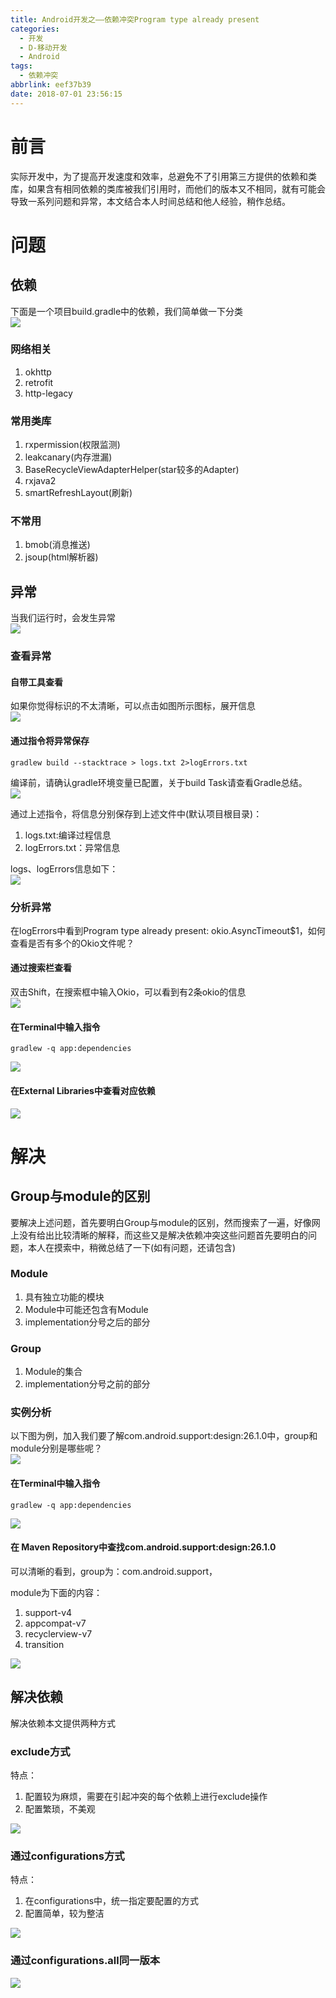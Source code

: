 ```yaml
---
title: Android开发之——依赖冲突Program type already present
categories:
  - 开发
  - D-移动开发
  - Android
tags:
  - 依赖冲突
abbrlink: eef37b39
date: 2018-07-01 23:56:15
---
```

# 前言
实际开发中，为了提高开发速度和效率，总避免不了引用第三方提供的依赖和类库，如果含有相同依赖的类库被我们引用时，而他们的版本又不相同，就有可能会导致一系列问题和异常，本文结合本人时间总结和他人经验，稍作总结。

<!--more-->

# 问题
## 依赖
下面是一个项目build.gradle中的依赖，我们简单做一下分类   
![][1] 
### 网络相关
1. okhttp
2. retrofit
3. http-legacy
### 常用类库
1. rxpermission(权限监测)
2. leakcanary(内存泄漏)
3. BaseRecycleViewAdapterHelper(star较多的Adapter)
4. rxjava2
5. smartRefreshLayout(刷新)

### 不常用
1. bmob(消息推送)
2. jsoup(html解析器)   


## 异常
当我们运行时，会发生异常  
![][2]  
### 查看异常
#### 自带工具查看
如果你觉得标识的不太清晰，可以点击如图所示图标，展开信息  
![][3]  

#### 通过指令将异常保存 

	gradlew build --stacktrace > logs.txt 2>logErrors.txt

编译前，请确认gradle环境变量已配置，关于build Task请查看Gradle总结。  
![][4]

  
通过上述指令，将信息分别保存到上述文件中(默认项目根目录)：   
 
1. logs.txt:编译过程信息
2. logErrors.txt：异常信息

logs、logErrors信息如下：   
![][5]  

### 分析异常 
 在logErrors中看到Program type already present: okio.AsyncTimeout$1，如何查看是否有多个的Okio文件呢？  

#### 通过搜索栏查看 
双击Shift，在搜索框中输入Okio，可以看到有2条okio的信息    
![][6] 
#### 在Terminal中输入指令  
	gradlew -q app:dependencies

![][7]  
#### 在External Libraries中查看对应依赖
![][8] 

# 解决 
## Group与module的区别
要解决上述问题，首先要明白Group与module的区别，然而搜索了一遍，好像网上没有给出比较清晰的解释，而这些又是解决依赖冲突这些问题首先要明白的问题，本人在摸索中，稍微总结了一下(如有问题，还请包含)   


### Module 
1. 具有独立功能的模块
2. Module中可能还包含有Module
3. implementation分号之后的部分

### Group
1. Module的集合
2. implementation分号之前的部分

### 实例分析
以下图为例，加入我们要了解com.android.support:design:26.1.0中，group和module分别是哪些呢？     
![][9]
#### 在Terminal中输入指令  
	gradlew -q app:dependencies

![][10]
#### 在 Maven Repository中查找com.android.support:design:26.1.0
可以清晰的看到，group为：com.android.support，   

module为下面的内容：  

1. support-v4
2. appcompat-v7
3. recyclerview-v7
4. transition

![][11]

## 解决依赖 
解决依赖本文提供两种方式 
### exclude方式
特点：      

1. 配置较为麻烦，需要在引起冲突的每个依赖上进行exclude操作 
2. 配置繁琐，不美观  


![][12]  
### 通过configurations方式
特点：   

1. 在configurations中，统一指定要配置的方式
2. 配置简单，较为整洁  

![][13]  
### 通过configurations.all同一版本
![][14]  



[1]: https://cdn.jsdelivr.net/gh/PGzxc/CDN/blog-image/depend-gradle.png
[2]: https://cdn.jsdelivr.net/gh/PGzxc/CDN/blog-image/depend-exception.png
[3]: https://cdn.jsdelivr.net/gh/PGzxc/CDN/blog-image/depend-exception-open.gif
[4]: https://cdn.jsdelivr.net/gh/PGzxc/CDN/blog-image/depend-gradle-version.png
[5]: https://cdn.jsdelivr.net/gh/PGzxc/CDN/blog-image/depend-logErrors.png
[6]: https://cdn.jsdelivr.net/gh/PGzxc/CDN/blog-image/depend-okio.png
[7]: https://cdn.jsdelivr.net/gh/PGzxc/CDN/blog-image/depend-tree.png
[8]: https://cdn.jsdelivr.net/gh/PGzxc/CDN/blog-image/depend-external-library.png
[9]: https://cdn.jsdelivr.net/gh/PGzxc/CDN/blog-image/depend-gradle-design.png
[10]: https://cdn.jsdelivr.net/gh/PGzxc/CDN/blog-image/depend-design-26.1.0.png
[11]: https://cdn.jsdelivr.net/gh/PGzxc/CDN/blog-image/depend-design-26.1.0-maven.png
[12]: https://cdn.jsdelivr.net/gh/PGzxc/CDN/blog-image/depend-exclude.png
[13]: https://cdn.jsdelivr.net/gh/PGzxc/CDN/blog-image/depend-configuration.png
[14]: https://cdn.jsdelivr.net/gh/PGzxc/CDN/blog-image/depend-configuration-all.png